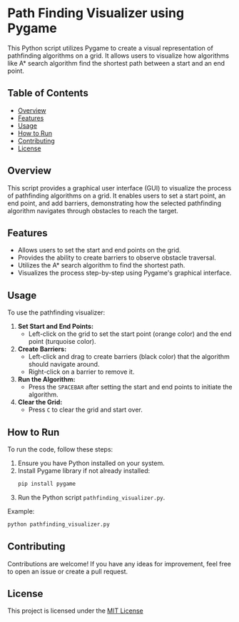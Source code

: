 # Path Finding Visualizer using Pygame

This Python script utilizes Pygame to create a visual representation of pathfinding algorithms on a grid. It allows users to visualize how algorithms like A\* search algorithm find the shortest path between a start and an end point.

## Table of Contents

- [Overview](#overview)
- [Features](#features)
- [Usage](#usage)
- [How to Run](#how-to-run)
- [Contributing](#contributing)
- [License](#license)

## Overview

This script provides a graphical user interface (GUI) to visualize the process of pathfinding algorithms on a grid. It enables users to set a start point, an end point, and add barriers, demonstrating how the selected pathfinding algorithm navigates through obstacles to reach the target.

## Features

- Allows users to set the start and end points on the grid.
- Provides the ability to create barriers to observe obstacle traversal.
- Utilizes the A\* search algorithm to find the shortest path.
- Visualizes the process step-by-step using Pygame's graphical interface.

## Usage

To use the pathfinding visualizer:

1. **Set Start and End Points:**
   - Left-click on the grid to set the start point (orange color) and the end point (turquoise color).
2. **Create Barriers:**
   - Left-click and drag to create barriers (black color) that the algorithm should navigate around.
   - Right-click on a barrier to remove it.
3. **Run the Algorithm:**
   - Press the `SPACEBAR` after setting the start and end points to initiate the algorithm.
4. **Clear the Grid:**
   - Press `C` to clear the grid and start over.

## How to Run

To run the code, follow these steps:

1. Ensure you have Python installed on your system.
2. Install Pygame library if not already installed:
   ```bash
   pip install pygame
   ```
3. Run the Python script `pathfinding_visualizer.py`.

Example:

```bash
python pathfinding_visualizer.py
```

## Contributing

Contributions are welcome! If you have any ideas for improvement, feel free to open an issue or create a pull request.

## License

This project is licensed under the [MIT License](License)
